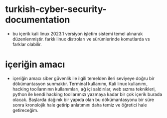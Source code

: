 # turkish-cyber-security-documentation
- bu içerik kali linux 2023.1 versiyon işletim sistemi temel alınarak düzenlenmiştir. 
farklı linux distroları ve sürümlerinde komutlarda vs farklar olabilir.
# içeriğin amacı
- içeriğin amacı siber güvenlik ile ilgili temelden ileri 
seviyeye doğru bir dökümantasyon sunmaktır.
Terminal kullanımı, Kali linux kullanımı, hacking toollarınının
kullanımları, ağ içi saldırılar, web sızma teknikleri, python ile kendi 
hacking toollarımızı yazmaya kadar bir çok içerik 
burada olacak. Başlarda dağınık bir yapıda olan bu 
dökümantasyonu bir süre sonra kronolojik hale getirip 
anlatımını daha temiz ve öğretici hale getireceğim.

